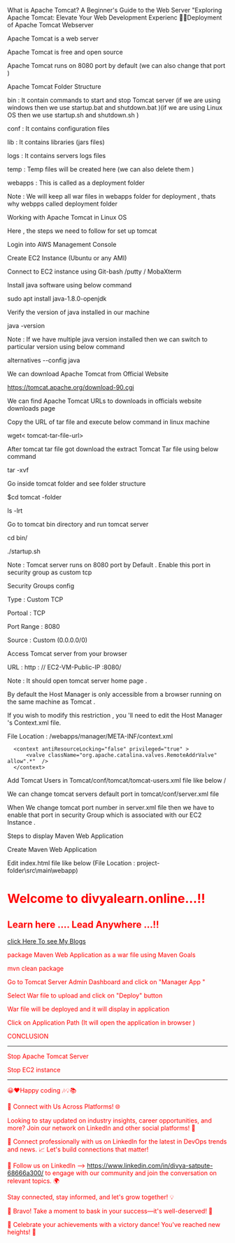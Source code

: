 What is Apache Tomcat? A Beginner's Guide to the Web Server
"Exploring Apache Tomcat: Elevate Your Web Development Experienc
🚀🚀Deployment of Apache Tomcat Webserver

Apache Tomcat is a web server

Apache Tomcat is free and open source

Apache Tomcat runs on 8080 port by default (we can also change that port )

Apache Tomcat Folder Structure

bin : It contain commands to start and stop Tomcat server (if we are using windows then we use startup.bat and shutdown.bat )(if we are using Linux OS then we use startup.sh and shutdown.sh )

conf : It contains configuration files

lib : It contains libraries (jars files)

logs : It contains servers logs files

temp : Temp files will be created here (we can also delete them )

webapps : This is called as a deployment folder

Note : We will keep all war files in webapps folder for deployment , thats why webpps called deployment folder

Working with Apache Tomcat in Linux OS

Here , the steps we need to follow for set up tomcat

Login into AWS Management Console

Create EC2 Instance (Ubuntu or any AMI)

Connect to EC2 instance using Git-bash /putty / MobaXterm

Install java software using below command

sudo apt install java-1.8.0-openjdk

Verify the version of java installed in our machine

java -version

Note : If we have multiple java version installed then we can switch to particular version using below command

alternatives --config java

We can download Apache Tomcat from Official Website

https://tomcat.apache.org/download-90.cgi

We can find Apache Tomcat URLs to downloads in officials website downloads page

Copy the URL of tar file and execute below command in linux machine

wget< tomcat-tar-file-url>

After tomcat tar file got download the extract Tomcat Tar file using below command

 tar -xvf<tomcat-tar-file-name>

Go inside tomcat folder and see folder structure

$cd tomcat -folder

ls -lrt

Go to tomcat bin directory and run tomcat server

cd bin/

./startup.sh

Note : Tomcat server runs on 8080 port by Default . Enable this port in security group as custom tcp

Security Groups config

Type : Custom TCP

Portoal : TCP

Port Range : 8080

Source : Custom (0.0.0.0/0)

Access Tomcat server from your browser

URL : http : // EC2-VM-Public-IP :8080/

Note : It should open tomcat server home page .

By default the Host Manager is only accessible from a browser running on the same machine as Tomcat .

If you wish to modify this restriction , you 'll need to edit the Host Manager 's Context.xml file.

File Location : <Tomcat >/webapps/manager/META-INF/context.xml

      <context antiResourceLocking="false" privileged="true" >
          <valve className="org.apache.catalina.valves.RemoteAddrValve" allow".*"  />
      </context>

Add Tomcat Users in Tomcat/conf/tomcat/tomcat-users.xml file like below /

<role rolename="manager-gui" />
<user username="tomcat" password="tomcat" roles="manager-gui" />
<role rolename="divya-gui" />
<user username="divya" password="divya" roles="manager-gui,divya-gui" />

We can change tomcat servers default port in tomcat/conf/server.xml file

When We change tomcat port number in server.xml file then we have to enable that port in security Group which is associated with our EC2 Instance .

Steps to display Maven Web Application

Create Maven Web Application

Edit index.html file like below (File Location : project-folder\src\main\webapp)

<html>
<body>
<h1><font color='red'> Welcome to divyalearn.online...!! <font></h1>
<h2> Learn here .... Lead Anywhere ...!! </h2>
<a href="https://learnwithdivya.hashnode.dev"> click Here To see My Blogs</a>
</body>
</html>

package Maven Web Application as a war file using Maven Goals

mvn clean package

Go to Tomcat Server Admin Dashboard and click on "Manager App "

Select War file to upload and click on "Deploy" button

War file will be deployed and it will display in application

Click on Application Path (It will open the application in browser )

CONCLUSION
_________________________________________________________________________________________________________________________________________________________________________________________
Stop Apache Tomcat Server

Stop EC2 instance

________________________________________________________________________________________________________________________________________________________________________________________

😀❤️Happy coding 🎶💡📚

🌟 Connect with Us Across Platforms! 🌐

Looking to stay updated on industry insights, career opportunities, and more? Join our network on LinkedIn and other social platforms! 🚀

👔 Connect professionally with us on LinkedIn for the latest in DevOps trends and news. 📈 Let's build connections that matter!

💬 Follow us on LinkedIn --> https://www.linkedin.com/in/divya-satpute-68666a300/ to engage with our community and join the conversation on relevant topics. 🌍

Stay connected, stay informed, and let's grow together! 💡

👏 Bravo! Take a moment to bask in your success—it's well-deserved! 🌟

🎊 Celebrate your achievements with a victory dance! You've reached new heights! 🚀
